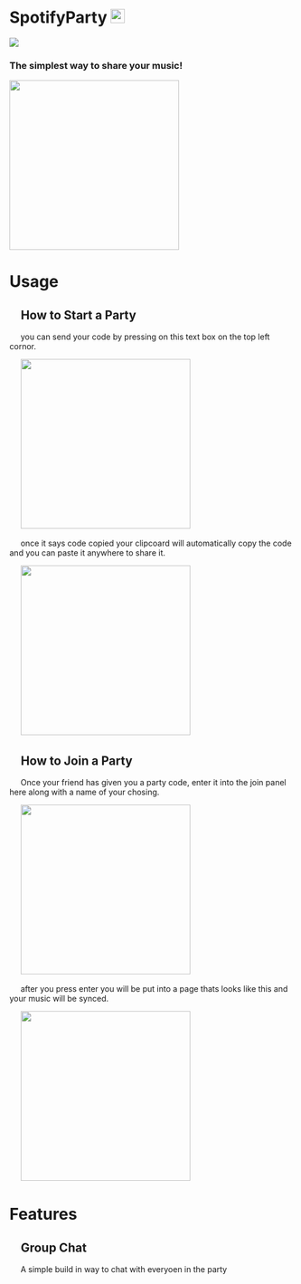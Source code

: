 # SpotifyParty <img src="https://github.com/naveengovind/SpotifyParty/blob/master/src/images/logo.png?raw=true" alt="" width="25"/> 
 
 <p>
  <a href="https://github.com/naveengovind/SpotifyParty/releases/download/v0.2-alpha/SpotifyParty.dmg"><img src="https://img.shields.io/github/downloads/naveengovind/SpotifyParty/total.svg?colorB=97CA00"></a>
</p>
 
 
 
 
### The simplest way to share your music! 

<img src="https://github.com/naveengovind/SpotifyParty/blob/master/src/images/Example1.png?raw=true" alt="" width="300"/>

# Usage
## &nbsp;&nbsp;&nbsp; How to Start a Party
 
&nbsp;&nbsp;&nbsp;&nbsp;  you can send your code by pressing on this text box on the top left cornor.
  
&nbsp;&nbsp;&nbsp;&nbsp;  <img src="https://github.com/naveengovind/SpotifyParty/blob/master/src/images/Example3.png?raw=true" alt="" width="300"/>

&nbsp;&nbsp;&nbsp;&nbsp; once it says code copied your clipcoard will automatically copy the code and you can paste it anywhere to share it.

&nbsp;&nbsp;&nbsp;&nbsp; <img src="https://github.com/naveengovind/SpotifyParty/blob/master/src/images/Example4.png?raw=true" alt="" width="300"/>

## &nbsp;&nbsp;&nbsp; How to Join a Party

&nbsp;&nbsp;&nbsp;&nbsp; Once your friend has given you a party code, enter it into the join panel here along with a name of your chosing.

&nbsp;&nbsp;&nbsp;&nbsp; <img src="https://github.com/naveengovind/SpotifyParty/blob/master/src/images/Example5.png?raw=true" alt="" width="300"/>

&nbsp;&nbsp;&nbsp;&nbsp; after you press enter you will be put into a page thats looks like this and your music will be synced.

&nbsp;&nbsp;&nbsp;&nbsp; <img src="https://github.com/naveengovind/SpotifyParty/blob/master/src/images/Example1.png?raw=true" alt="" width="300"/>

# Features

## &nbsp;&nbsp;&nbsp; Group Chat

&nbsp;&nbsp;&nbsp;&nbsp; A simple build in way to chat with everyoen in the party

[//]: <> (<img src="https://github.com/naveengovind/SpotifyParty/blob/master/src/images/Example1.png?raw=true" alt="" width="300"/>)
